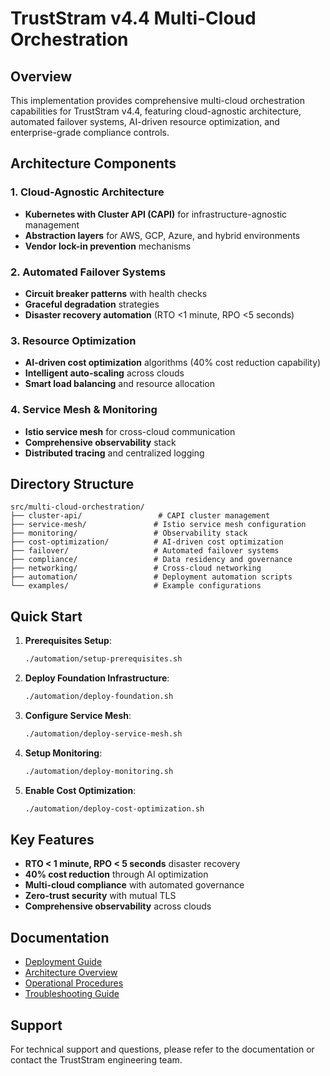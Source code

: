 # TrustStram v4.4 Multi-Cloud Orchestration

## Overview

This implementation provides comprehensive multi-cloud orchestration capabilities for TrustStram v4.4, featuring cloud-agnostic architecture, automated failover systems, AI-driven resource optimization, and enterprise-grade compliance controls.

## Architecture Components

### 1. Cloud-Agnostic Architecture
- **Kubernetes with Cluster API (CAPI)** for infrastructure-agnostic management
- **Abstraction layers** for AWS, GCP, Azure, and hybrid environments
- **Vendor lock-in prevention** mechanisms

### 2. Automated Failover Systems
- **Circuit breaker patterns** with health checks
- **Graceful degradation** strategies
- **Disaster recovery automation** (RTO <1 minute, RPO <5 seconds)

### 3. Resource Optimization
- **AI-driven cost optimization** algorithms (40% cost reduction capability)
- **Intelligent auto-scaling** across clouds
- **Smart load balancing** and resource allocation

### 4. Service Mesh & Monitoring
- **Istio service mesh** for cross-cloud communication
- **Comprehensive observability** stack
- **Distributed tracing** and centralized logging

## Directory Structure

```
src/multi-cloud-orchestration/
├── cluster-api/                 # CAPI cluster management
├── service-mesh/               # Istio service mesh configuration
├── monitoring/                 # Observability stack
├── cost-optimization/          # AI-driven cost optimization
├── failover/                   # Automated failover systems
├── compliance/                 # Data residency and governance
├── networking/                 # Cross-cloud networking
├── automation/                 # Deployment automation scripts
└── examples/                   # Example configurations
```

## Quick Start

1. **Prerequisites Setup**:
   ```bash
   ./automation/setup-prerequisites.sh
   ```

2. **Deploy Foundation Infrastructure**:
   ```bash
   ./automation/deploy-foundation.sh
   ```

3. **Configure Service Mesh**:
   ```bash
   ./automation/deploy-service-mesh.sh
   ```

4. **Setup Monitoring**:
   ```bash
   ./automation/deploy-monitoring.sh
   ```

5. **Enable Cost Optimization**:
   ```bash
   ./automation/deploy-cost-optimization.sh
   ```

## Key Features

- **RTO < 1 minute, RPO < 5 seconds** disaster recovery
- **40% cost reduction** through AI optimization
- **Multi-cloud compliance** with automated governance
- **Zero-trust security** with mutual TLS
- **Comprehensive observability** across clouds

## Documentation

- [Deployment Guide](./docs/deployment-guide.md)
- [Architecture Overview](./docs/architecture.md)
- [Operational Procedures](./docs/operations.md)
- [Troubleshooting Guide](./docs/troubleshooting.md)

## Support

For technical support and questions, please refer to the documentation or contact the TrustStram engineering team.
